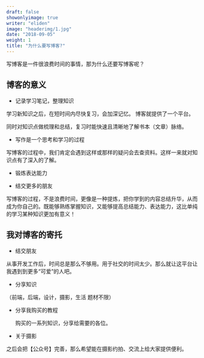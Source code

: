 ```yaml
---
draft: false
showonlyimage: true
writer: "eliden"
image: "headerimg/1.jpg"
date: "2018-09-05"
weight: 1
title: "为什么要写博客?"
---
```


写博客是一件很浪费时间的事情，那为什么还要写博客呢？
<!--more-->

## 博客的意义
- 记录学习笔记，整理知识

 学习新知识之后，在短时间内尽快复习，会加深记忆。
 博客就提供了一个平台。

 同时对知识点做梳理和总结，复习时能快速且清晰地了解书本（文章）脉络。
 
- 写作是一个思考和学习的过程

写博客的过程中，我们肯定会遇到这样或那样的疑问会去查资料。这样一来就对知识点有了深入的了解。

- 锻炼表达能力

- 结交更多的朋友

写博客的过程，不是浪费时间，更像是一种提炼，把你学到的内容总结升华，从而成为你自己的。既能够熟练掌握知识，又能够提高总结能力、表达能力，这比单纯的学习某种知识更加有意义！
    
## 我对博客的寄托

- 结交朋友

从事开发工作后，时间总是那么不够用。用于社交的时间太少。那么就让这平台让我遇到到更多“可爱”的人吧。

- 分享知识
 
（前端，后端，设计，摄影，生活 题材不限）

- 分享我购买的教程

  购买的一系列知识，分享给需要的各位。

- 关于摄影

 之后会把【公众号】完善，那么希望能在摄影约拍、交流上给大家提供便利。
